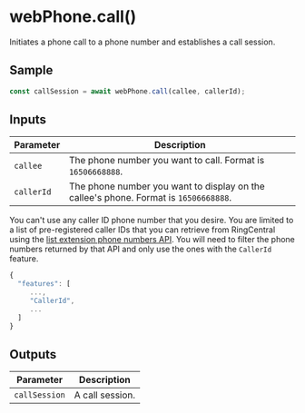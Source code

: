 # webPhone.call()

Initiates a phone call to a phone number and establishes a call session. 

## Sample

```ts
const callSession = await webPhone.call(callee, callerId);
```

## Inputs

| Parameter  | Description                                                                          |
|------------|--------------------------------------------------------------------------------------|
| `callee`   | The phone number you want to call. Format is `16506668888`.                          |
| `callerId` | The phone number you want to display on the callee's phone. Format is `16506668888`. |

You can't use any caller ID phone number that you desire. You are limited to a list of pre-registered caller IDs that you can retrieve from RingCentral using the [list extension phone numbers API](https://developers.ringcentral.com/api-reference/Phone-Numbers/listExtensionPhoneNumbers). You will need to filter the phone numbers returned by that API and only use the ones with the `CallerId` feature.

```js hl_lines="4"
{
  "features": [
     ...,
	 "CallerId", 
	 ...
  ]
}
```

## Outputs

| Parameter     | Description     |
|---------------|-----------------|
| `callSession` | A call session. |


